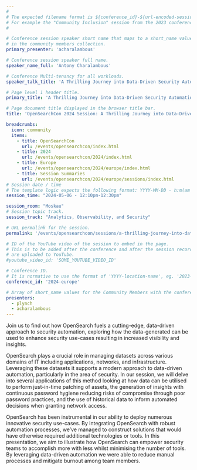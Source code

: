```yaml
---
#
# The expected filename format is ${conference_id}-${url-encoded-session-title}.md
# For example the "Community Inclusion" session from the 2023 conference in Europe the title is "2023-europe-community-inclusion.html"
#

# Conference session speaker short name that maps to a short_name value
# in the community members collection.
primary_presenter: 'acharalambous'

# Conference session speaker full name.
speaker_name_full: 'Antony Charalambous'

# Conference Multi-tenancy for all workloads.
speaker_talk_title: 'A Thrilling Journey into Data-Driven Security Automation'

# Page level 1 header title.
primary_title: 'A Thrilling Journey into Data-Driven Security Automation'

# Page document title displayed in the browser title bar.
title: 'OpenSearchCon 2024 Session: A Thrilling Journey into Data-Driven Security Automation'

breadcrumbs:
  icon: community
  items:
    - title: OpenSearchCon
      url: /events/opensearchcon/index.html
    - title: 2024
      url: /events/opensearchcon/2024/index.html
    - title: Europe
      url: /events/opensearchcon/2024/europe/index.html
    - title: Session Summaries
      url: /events/opensearchcon/2024/europe/sessions/index.html
# Session date / time
# The template logic expects the following format: YYYY-MM-DD - h:m(am|pm)-(h:m(am|pm))
session_time: "2024-05-06 - 12:10pm-12:30pm"

session_room: "Moskau"
# Session topic track.
session_track: "Analytics, Observability, and Security"

# URL permalink for the session.
permalink: '/events/opensearchcon/sessions/a-thrilling-journey-into-data-driven-security-automation.html'

# ID of the YouTube video of the session to embed in the page.
# This is to be added after the conference and after the session recordings
# are uploaded to YouTube.
#youtube_video_id: 'SOME_YOUTUBE_VIDEO_ID'

# Conference ID.
# It is normative to use the format of 'YYYY-location-name', eg. '2023-europe'.
conference_id: '2024-europe'

# Array of short_name values for the Community Members with the conference_speaker persona whom are presenting the session. This includes the primary_speaker indicated above and any other presenters (if any).
presenters:
  - plynch
  - acharalambous
---
```

Join us to find out how OpenSearch fuels a cutting-edge, data-driven approach to security automation, exploring how the data-generated can be used to enhance security use-cases resulting in increased visibility and insights.

OpenSearch plays a crucial role in managing datasets across various domains of IT including applications, networks, and infrastructure. Leveraging these datasets it supports a modern approach to data-driven automation, particularly in the area of security. In our session, we will delve into several applications of this method looking at how data can be utilised to perform just-in-time patching of assets, the generation of insights with continuous password hygiene reducing risks of compromise through poor password practices, and the use of historical data to inform automated decisions when granting network access.

OpenSearch has been instrumental in our ability to deploy numerous innovative security use-cases. By integrating OpenSearch with robust automation processes, we’ve managed to construct solutions that would have otherwise required additional technologies or tools. In this presentation, we aim to illustrate how OpenSearch can empower security teams to accomplish more with less whilst minimising the number of tools. By leveraging data-driven automation we were able to reduce manual processes and mitigate burnout among team members.